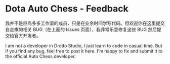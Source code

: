 # Dota Auto Chess - Feedback

我并不是巨鸟多多工作室的成员，只是在业余时间学写代码。但欢迎你在这里提交自走棋的相关 BUG（在上面的 Issues 页面），我非常乐意修复这些 BUG 然后提交给官方开发者。

I am not a developer in Drodo Studio, I just learn to code in casual time. But if you find any bug, feel free to post it here. I'm happy to fix and submit it to the official Auto Chess developer.
